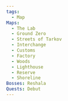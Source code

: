 ```yaml
---
tags:
  - Map
Maps:
  - The Lab
  - Ground Zero
  - Streets of Tarkov
  - Interchange
  - Customs
  - Factory
  - Woods
  - Lighthouse
  - Reserve
  - Shoreline
Bosses: Reshala
Quests: Debut
---
```

